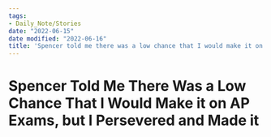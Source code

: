 ```yaml
---
tags:
- Daily_Note/Stories
date: "2022-06-15"
date modified: "2022-06-16"
title: 'Spencer told me there was a low chance that I would make it on AP Exams, but I persevered and made it'
---
```


# Spencer Told Me There Was a Low Chance That I Would Make it on AP Exams, but I Persevered and Made it
